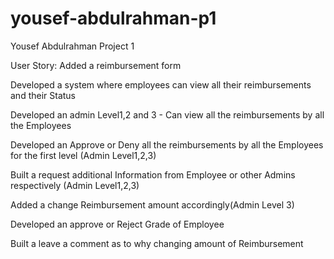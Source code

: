 # yousef-abdulrahman-p1

Yousef Abdulrahman Project 1

User Story:
Added a reimbursement form

Developed a system where employees can view all their reimbursements and their Status

Developed an admin Level1,2 and 3  - Can view all the reimbursements by all the Employees

 Developed an Approve or Deny all the reimbursements by all the Employees for the first level (Admin Level1,2,3)
 
 Built a request additional Information from Employee or other Admins respectively (Admin Level1,2,3)
 
Added a change Reimbursement amount accordingly(Admin Level 3)

Developed an approve or Reject Grade of Employee

Built a leave a comment as to why changing amount of Reimbursement
